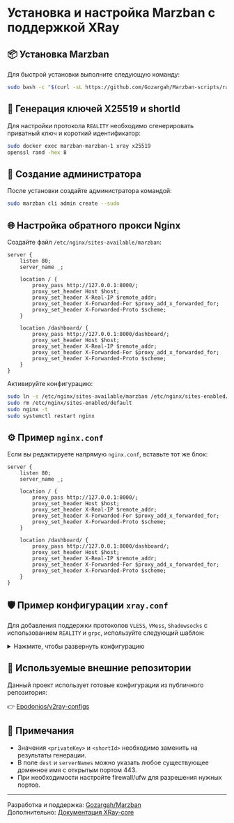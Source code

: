 # Установка и настройка Marzban с поддержкой XRay

## 📦 Установка Marzban

Для быстрой установки выполните следующую команду:

```bash
sudo bash -c "$(curl -sL https://github.com/Gozargah/Marzban-scripts/raw/master/marzban.sh)" @ install
```

## 🔐 Генерация ключей X25519 и shortId

Для настройки протокола `REALITY` необходимо сгенерировать приватный ключ и короткий идентификатор:

```bash
sudo docker exec marzban-marzban-1 xray x25519
openssl rand -hex 8
```

## 👤 Создание администратора

После установки создайте администратора командой:

```bash
sudo marzban cli admin create --sudo
```

## 🌐 Настройка обратного прокси Nginx

Создайте файл `/etc/nginx/sites-available/marzban`:

```nginx
server {
    listen 80;
    server_name _;

    location / {
        proxy_pass http://127.0.0.1:8000/;
        proxy_set_header Host $host;
        proxy_set_header X-Real-IP $remote_addr;
        proxy_set_header X-Forwarded-For $proxy_add_x_forwarded_for;
        proxy_set_header X-Forwarded-Proto $scheme;
    }

    location /dashboard/ {
        proxy_pass http://127.0.0.1:8000/dashboard/;
        proxy_set_header Host $host;
        proxy_set_header X-Real-IP $remote_addr;
        proxy_set_header X-Forwarded-For $proxy_add_x_forwarded_for;
        proxy_set_header X-Forwarded-Proto $scheme;
    }
}
```

Активируйте конфигурацию:

```bash
sudo ln -s /etc/nginx/sites-available/marzban /etc/nginx/sites-enabled/
sudo rm /etc/nginx/sites-enabled/default
sudo nginx -t
sudo systemctl restart nginx
```

## ⚙️ Пример `nginx.conf`

Если вы редактируете напрямую `nginx.conf`, вставьте тот же блок:

```nginx
server {
    listen 80;
    server_name _;

    location / {
        proxy_pass http://127.0.0.1:8000/;
        proxy_set_header Host $host;
        proxy_set_header X-Real-IP $remote_addr;
        proxy_set_header X-Forwarded-For $proxy_add_x_forwarded_for;
        proxy_set_header X-Forwarded-Proto $scheme;
    }

    location /dashboard/ {
        proxy_pass http://127.0.0.1:8000/dashboard/;
        proxy_set_header Host $host;
        proxy_set_header X-Real-IP $remote_addr;
        proxy_set_header X-Forwarded-For $proxy_add_x_forwarded_for;
        proxy_set_header X-Forwarded-Proto $scheme;
    }
}
```

## 🛡️ Пример конфигурации `xray.conf`

Для добавления поддержки протоколов `VLESS`, `VMess`, `Shadowsocks` с использованием `REALITY` и `grpc`, используйте следующий шаблон:

<details>
<summary>Нажмите, чтобы развернуть конфигурацию</summary>

```json
{...}
```

</details>

## 📁 Используемые внешние репозитории

Данный проект использует готовые конфигурации из публичного репозитория:

👉 [Epodonios/v2ray-configs](https://github.com/Epodonios/v2ray-configs.git)

## 📌 Примечания

- Значения `<privateKey>` и `<shortId>` необходимо заменить на результаты генерации.
- В поле `dest` и `serverNames` можно указать любое существующее доменное имя с открытым портом 443.
- При необходимости настройте firewall/ufw для разрешения нужных портов.

---

Разработка и поддержка: [Gozargah/Marzban](https://github.com/Gozargah/Marzban)  
Дополнительно: [Документация XRay-core](https://xtls.github.io/ru/)
